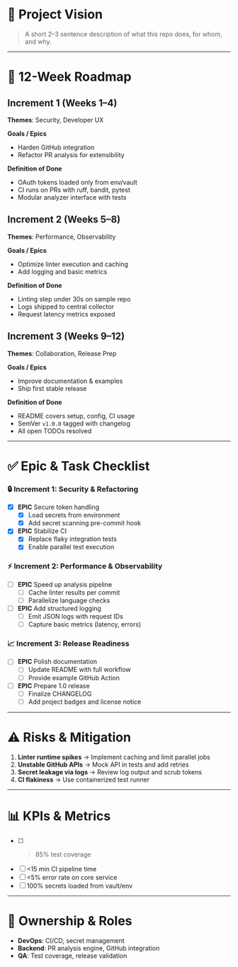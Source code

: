 # 🔩 Project Vision

> A short 2–3 sentence description of what this repo does, for whom, and why.

---

# 📅 12-Week Roadmap

## Increment 1 (Weeks 1–4)

**Themes**: Security, Developer UX

**Goals / Epics**
- Harden GitHub integration
- Refactor PR analysis for extensibility

**Definition of Done**
- OAuth tokens loaded only from env/vault
- CI runs on PRs with ruff, bandit, pytest
- Modular analyzer interface with tests

## Increment 2 (Weeks 5–8)

**Themes**: Performance, Observability

**Goals / Epics**
- Optimize linter execution and caching
- Add logging and basic metrics

**Definition of Done**
- Linting step under 30s on sample repo
- Logs shipped to central collector
- Request latency metrics exposed

## Increment 3 (Weeks 9–12)

**Themes**: Collaboration, Release Prep

**Goals / Epics**
- Improve documentation & examples
- Ship first stable release

**Definition of Done**
- README covers setup, config, CI usage
- SemVer `v1.0.0` tagged with changelog
- All open TODOs resolved

---

# ✅ Epic & Task Checklist

### 🔒 Increment 1: Security & Refactoring
- [x] **EPIC** Secure token handling
  - [x] Load secrets from environment
  - [x] Add secret scanning pre-commit hook
- [x] **EPIC** Stabilize CI
  - [x] Replace flaky integration tests
  - [x] Enable parallel test execution

### ⚡️ Increment 2: Performance & Observability
- [ ] **EPIC** Speed up analysis pipeline
  - [ ] Cache linter results per commit
  - [ ] Parallelize language checks
- [ ] **EPIC** Add structured logging
  - [ ] Emit JSON logs with request IDs
  - [ ] Capture basic metrics (latency, errors)

### 📈 Increment 3: Release Readiness
- [ ] **EPIC** Polish documentation
  - [ ] Update README with full workflow
  - [ ] Provide example GitHub Action
- [ ] **EPIC** Prepare 1.0 release
  - [ ] Finalize CHANGELOG
  - [ ] Add project badges and license notice

---

# ⚠️ Risks & Mitigation

1. **Linter runtime spikes** → Implement caching and limit parallel jobs
2. **Unstable GitHub APIs** → Mock API in tests and add retries
3. **Secret leakage via logs** → Review log output and scrub tokens
4. **CI flakiness** → Use containerized test runner

---

# 📊 KPIs & Metrics

- [ ] >85% test coverage
- [ ] <15 min CI pipeline time
- [ ] <5% error rate on core service
- [ ] 100% secrets loaded from vault/env

---

# 👥 Ownership & Roles

- **DevOps**: CI/CD, secret management
- **Backend**: PR analysis engine, GitHub integration
- **QA**: Test coverage, release validation
